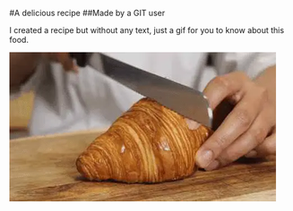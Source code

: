 #A delicious recipe
##Made by a GIT user

I created a recipe but without any text, just a gif for you to know about this food.

![image for Croissant](CY_croissant.jpg)